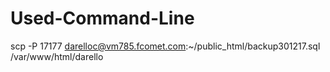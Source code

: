 # Used-Command-Line
scp -P 17177 darelloc@vm785.fcomet.com:~/public_html/backup301217.sql /var/www/html/darello
